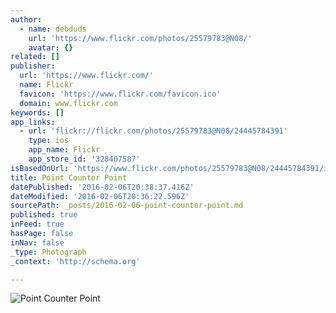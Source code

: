 ```yaml
---
author:
  - name: debduds
    url: 'https://www.flickr.com/photos/25579783@N08/'
    avatar: {}
related: []
publisher:
  url: 'https://www.flickr.com/'
  name: Flickr
  favicon: 'https://www.flickr.com/favicon.ico'
  domain: www.flickr.com
keywords: []
app_links:
  - url: 'flickr://flickr.com/photos/25579783@N08/24445784391'
    type: ios
    app_name: Flickr
    app_store_id: '328407587'
isBasedOnUrl: 'https://www.flickr.com/photos/25579783@N08/24445784391/in/album-72157662049265513/'
title: Point Counter Point
datePublished: '2016-02-06T20:38:37.416Z'
dateModified: '2016-02-06T20:36:22.596Z'
sourcePath: _posts/2016-02-06-point-counter-point.md
published: true
inFeed: true
hasPage: false
inNav: false
_type: Photograph
_context: 'http://schema.org'

---
```

![Point Counter Point](https://farm2.staticflickr.com/1544/24445784391_a56ea780e8.jpg)